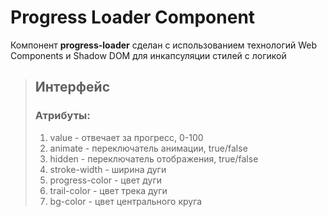 # Progress Loader Component

 Компонент **progress-loader** сделан с использованием технологий Web Components и Shadow DOM 
для инкапсуляции стилей с логикой

>## Интерфейс
>### Атрибуты:
>1. value - отвечает за прогресс, 0-100
>2. animate - переключатель анимации, true/false
>3. hidden - переключатель отображения, true/false
>4. stroke-width - ширина дуги
>5. progress-color - цвет дуги
>6. trail-color - цвет трека дуги
>7. bg-color - цвет центрального круга